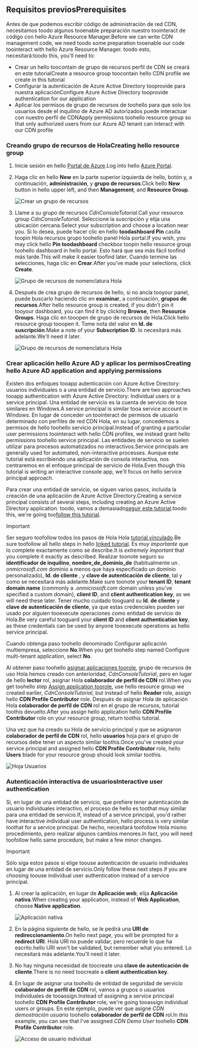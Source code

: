 ## <a name="prerequisites"></a><span data-ttu-id="8c8d6-101">Requisitos previos</span><span class="sxs-lookup"><span data-stu-id="8c8d6-101">Prerequisites</span></span>
<span data-ttu-id="8c8d6-102">Antes de que podemos escribir código de administración de red CDN, necesitamos toodo algunos tooenable preparación nuestro toointeract de código con hello Azure Resource Manager.</span><span class="sxs-lookup"><span data-stu-id="8c8d6-102">Before we can write CDN management code, we need toodo some preparation tooenable our code toointeract with hello Azure Resource Manager.</span></span>  <span data-ttu-id="8c8d6-103">toodo esto, necesitará:</span><span class="sxs-lookup"><span data-stu-id="8c8d6-103">toodo this, you'll need to:</span></span>

* <span data-ttu-id="8c8d6-104">Crear un hello toocontain de grupo de recursos perfil de CDN se creará en este tutorial</span><span class="sxs-lookup"><span data-stu-id="8c8d6-104">Create a resource group toocontain hello CDN profile we create in this tutorial</span></span>
* <span data-ttu-id="8c8d6-105">Configurar la autenticación de Azure Active Directory tooprovide para nuestra aplicación</span><span class="sxs-lookup"><span data-stu-id="8c8d6-105">Configure Azure Active Directory tooprovide authentication for our application</span></span>
* <span data-ttu-id="8c8d6-106">Aplicar los permisos de grupo de recursos de toohello para que solo los usuarios desde el inquilino de Azure AD autorizados puede interactuar con nuestro perfil de CDN</span><span class="sxs-lookup"><span data-stu-id="8c8d6-106">Apply permissions toohello resource group so that only authorized users from our Azure AD tenant can interact with our CDN profile</span></span>

### <a name="creating-hello-resource-group"></a><span data-ttu-id="8c8d6-107">Creando grupo de recursos de Hola</span><span class="sxs-lookup"><span data-stu-id="8c8d6-107">Creating hello resource group</span></span>
1. <span data-ttu-id="8c8d6-108">Inicie sesión en hello [Portal de Azure](https://portal.azure.com).</span><span class="sxs-lookup"><span data-stu-id="8c8d6-108">Log into hello [Azure Portal](https://portal.azure.com).</span></span>
2. <span data-ttu-id="8c8d6-109">Haga clic en hello **New** en la parte superior izquierda de hello, botón y, a continuación, **administración**, y **grupo de recursos**.</span><span class="sxs-lookup"><span data-stu-id="8c8d6-109">Click hello **New** button in hello upper left, and then **Management**, and **Resource Group**.</span></span>

    ![Crear un grupo de recursos](./media/cdn-app-dev-prep/cdn-new-rg-1-include.png)
3. <span data-ttu-id="8c8d6-111">Llame a su grupo de recursos *CdnConsoleTutorial*.</span><span class="sxs-lookup"><span data-stu-id="8c8d6-111">Call your resource group *CdnConsoleTutorial*.</span></span>  <span data-ttu-id="8c8d6-112">Seleccione la suscripción y elija una ubicación cercana.</span><span class="sxs-lookup"><span data-stu-id="8c8d6-112">Select your subscription and choose a location near you.</span></span>  <span data-ttu-id="8c8d6-113">Si lo desea, puede hacer clic en hello **toodashboard Pin** casilla toopin Hola recursos grupo toohello panel Hola portal.</span><span class="sxs-lookup"><span data-stu-id="8c8d6-113">If you wish, you may click hello **Pin toodashboard** checkbox toopin hello resource group toohello dashboard in hello portal.</span></span>  <span data-ttu-id="8c8d6-114">Esto hará que sea más fácil toofind más tarde.</span><span class="sxs-lookup"><span data-stu-id="8c8d6-114">This will make it easier toofind later.</span></span>  <span data-ttu-id="8c8d6-115">Cuando termine las selecciones, haga clic en **Crear**.</span><span class="sxs-lookup"><span data-stu-id="8c8d6-115">After you've made your selections, click **Create**.</span></span>

    ![Grupo de recursos de nomenclatura Hola](./media/cdn-app-dev-prep/cdn-new-rg-2-include.png)
4. <span data-ttu-id="8c8d6-117">Después de crea grupo de recursos de hello, si no ancla tooyour panel, puede buscarlo haciendo clic en **examinar**, a continuación, **grupos de recursos**.</span><span class="sxs-lookup"><span data-stu-id="8c8d6-117">After hello resource group is created, if you didn't pin it tooyour dashboard, you can find it by clicking **Browse**, then **Resource Groups**.</span></span>  <span data-ttu-id="8c8d6-118">Haga clic en tooopen de grupo de recursos de Hola.</span><span class="sxs-lookup"><span data-stu-id="8c8d6-118">Click hello resource group tooopen it.</span></span>  <span data-ttu-id="8c8d6-119">Tome nota del valor en **Id. de suscripción**.</span><span class="sxs-lookup"><span data-stu-id="8c8d6-119">Make a note of your **Subscription ID**.</span></span>  <span data-ttu-id="8c8d6-120">lo necesitará más adelante.</span><span class="sxs-lookup"><span data-stu-id="8c8d6-120">We'll need it later.</span></span>

    ![Grupo de recursos de nomenclatura Hola](./media/cdn-app-dev-prep/cdn-subscription-id-include.png)

### <a name="creating-hello-azure-ad-application-and-applying-permissions"></a><span data-ttu-id="8c8d6-122">Crear aplicación hello Azure AD y aplicar los permisos</span><span class="sxs-lookup"><span data-stu-id="8c8d6-122">Creating hello Azure AD application and applying permissions</span></span>
<span data-ttu-id="8c8d6-123">Existen dos enfoques tooapp autenticación con Azure Active Directory: usuarios individuales o a una entidad de servicio.</span><span class="sxs-lookup"><span data-stu-id="8c8d6-123">There are two approaches tooapp authentication with Azure Active Directory: Individual users or a service principal.</span></span> <span data-ttu-id="8c8d6-124">Una entidad de servicio es la cuenta de servicio de tooa similares en Windows.</span><span class="sxs-lookup"><span data-stu-id="8c8d6-124">A service principal is similar tooa service account in Windows.</span></span>  <span data-ttu-id="8c8d6-125">En lugar de conceder un toointeract de permisos de usuario determinado con perfiles de red CDN Hola, en su lugar, concedemos a permisos de hello toohello servicio principal.</span><span class="sxs-lookup"><span data-stu-id="8c8d6-125">Instead of granting a particular user permissions toointeract with hello CDN profiles, we instead grant hello permissions toohello service principal.</span></span>  <span data-ttu-id="8c8d6-126">Las entidades de servicio se suelen utilizar para procesos automatizados no interactivos.</span><span class="sxs-lookup"><span data-stu-id="8c8d6-126">Service principals are generally used for automated, non-interactive processes.</span></span>  <span data-ttu-id="8c8d6-127">Aunque este tutorial está escribiendo una aplicación de consola interactiva, nos centraremos en el enfoque principal de servicio de Hola.</span><span class="sxs-lookup"><span data-stu-id="8c8d6-127">Even though this tutorial is writing an interactive console app, we'll focus on hello service principal approach.</span></span>

<span data-ttu-id="8c8d6-128">Para crear una entidad de servicio, se siguen varios pasos, incluida la creación de una aplicación de Azure Active Directory.</span><span class="sxs-lookup"><span data-stu-id="8c8d6-128">Creating a service principal consists of several steps, including creating an Azure Active Directory application.</span></span>  <span data-ttu-id="8c8d6-129">toodo, vamos a demasiado[seguir este tutorial](../articles/resource-group-create-service-principal-portal.md).</span><span class="sxs-lookup"><span data-stu-id="8c8d6-129">toodo this, we're going too[follow this tutorial](../articles/resource-group-create-service-principal-portal.md).</span></span>

> [!IMPORTANT]
> <span data-ttu-id="8c8d6-130">Ser seguro toofollow todos los pasos de Hola Hola [tutorial vinculado](../articles/resource-group-create-service-principal-portal.md).</span><span class="sxs-lookup"><span data-stu-id="8c8d6-130">Be sure toofollow all hello steps in hello [linked tutorial](../articles/resource-group-create-service-principal-portal.md).</span></span>  <span data-ttu-id="8c8d6-131">Es *muy importante* que lo complete exactamente como se describe.</span><span class="sxs-lookup"><span data-stu-id="8c8d6-131">It is *extremely important* that you complete it exactly as described.</span></span>  <span data-ttu-id="8c8d6-132">Realizar toonote seguro su **identificador de inquilino**, **nombre_de_dominio_de** (habitualmente un *. onmicrosoft.com* dominio a menos que haya especificado un dominio personalizado), **Id. de cliente** , y **clave de autenticación de cliente**, tal y como se necesitará más adelante.</span><span class="sxs-lookup"><span data-stu-id="8c8d6-132">Make sure toonote your **tenant ID**, **tenant domain name** (commonly a *.onmicrosoft.com* domain unless you've specified a custom domain), **client ID**, and **client authentication key**, as we will need these later.</span></span>  <span data-ttu-id="8c8d6-133">Tener mucho cuidado tooguard su **Id. de cliente** y **clave de autenticación de cliente**, ya que estas credenciales pueden ser usado por alguien tooexecute operaciones como entidad de servicio de Hola.</span><span class="sxs-lookup"><span data-stu-id="8c8d6-133">Be very careful tooguard your **client ID** and **client authentication key**, as these credentials can be used by anyone tooexecute operations as hello service principal.</span></span>
>
> <span data-ttu-id="8c8d6-134">Cuando obtenga paso toohello denominado Configurar aplicación multiempresa, seleccione **No**.</span><span class="sxs-lookup"><span data-stu-id="8c8d6-134">When you get toohello step named Configure multi-tenant application, select **No**.</span></span>
>
> <span data-ttu-id="8c8d6-135">Al obtener paso toohello [asignar aplicaciones toorole](../articles/azure-resource-manager/resource-group-create-service-principal-portal.md#assign-application-to-role), grupo de recursos de uso Hola hemos creado con anterioridad, *CdnConsoleTutorial*, pero en lugar de hello **lector** rol, asignar Hola **colaborador de perfil de CDN** rol.</span><span class="sxs-lookup"><span data-stu-id="8c8d6-135">When you get toohello step [Assign application toorole](../articles/azure-resource-manager/resource-group-create-service-principal-portal.md#assign-application-to-role), use hello resource group we created earlier,  *CdnConsoleTutorial*, but instead of hello **Reader** role, assign hello **CDN Profile Contributor** role.</span></span>  <span data-ttu-id="8c8d6-136">Después de asignar Hola de aplicación Hola **colaborador de perfil de CDN** rol en el grupo de recursos, tutorial toothis devuelto.</span><span class="sxs-lookup"><span data-stu-id="8c8d6-136">After you assign hello application hello **CDN Profile Contributor** role on your resource group, return toothis tutorial.</span></span> 
>
>

<span data-ttu-id="8c8d6-137">Una vez que ha creado su Hola de servicio principal y que se asignaron **colaborador de perfil de CDN** rol, hello **usuarios** hoja para el grupo de recursos debe tener un aspecto similar toothis.</span><span class="sxs-lookup"><span data-stu-id="8c8d6-137">Once you've created your service principal and assigned hello **CDN Profile Contributor** role, hello **Users** blade for your resource group should look similar toothis.</span></span>

![Hoja Usuarios](./media/cdn-app-dev-prep/cdn-service-principal-include.png)

### <a name="interactive-user-authentication"></a><span data-ttu-id="8c8d6-139">Autenticación interactiva de usuarios</span><span class="sxs-lookup"><span data-stu-id="8c8d6-139">Interactive user authentication</span></span>
<span data-ttu-id="8c8d6-140">Si, en lugar de una entidad de servicio, que prefiere tener autenticación de usuario individuales interactivo, el proceso de hello es toothat muy similar para una entidad de servicio.</span><span class="sxs-lookup"><span data-stu-id="8c8d6-140">If, instead of a service principal, you'd rather have interactive individual user authentication, hello process is very similar toothat for a service principal.</span></span>  <span data-ttu-id="8c8d6-141">De hecho, necesitará toofollow Hola mismo procedimiento, pero realizar algunos cambios menores.</span><span class="sxs-lookup"><span data-stu-id="8c8d6-141">In fact, you will need toofollow hello same procedure, but make a few minor changes.</span></span>

> [!IMPORTANT]
> <span data-ttu-id="8c8d6-142">Sólo siga estos pasos si elige toouse autenticación de usuario individuales en lugar de una entidad de servicio.</span><span class="sxs-lookup"><span data-stu-id="8c8d6-142">Only follow these next steps if you are choosing toouse individual user authentication instead of a service principal.</span></span>
>
>

1. <span data-ttu-id="8c8d6-143">Al crear la aplicación, en lugar de **Aplicación web**, elija **Aplicación nativa**.</span><span class="sxs-lookup"><span data-stu-id="8c8d6-143">When creating your application, instead of **Web Application**, choose **Native application**.</span></span>

    ![Aplicación nativa](./media/cdn-app-dev-prep/cdn-native-application-include.png)
2. <span data-ttu-id="8c8d6-145">En la página siguiente de hello, se le pedirá una **URI de redireccionamiento**.</span><span class="sxs-lookup"><span data-stu-id="8c8d6-145">On hello next page, you will be prompted for a **redirect URI**.</span></span>  <span data-ttu-id="8c8d6-146">Hola URI no puede validar, pero recuerde lo que ha escrito.</span><span class="sxs-lookup"><span data-stu-id="8c8d6-146">hello URI won't be validated, but remember what you entered.</span></span>  <span data-ttu-id="8c8d6-147">Lo necesitará más adelante.</span><span class="sxs-lookup"><span data-stu-id="8c8d6-147">You'll need it later.</span></span>
3. <span data-ttu-id="8c8d6-148">No hay ninguna necesidad de toocreate una **clave de autenticación de cliente**.</span><span class="sxs-lookup"><span data-stu-id="8c8d6-148">There is no need toocreate a **client authentication key**.</span></span>
4. <span data-ttu-id="8c8d6-149">En lugar de asignar una toohello de entidad de seguridad de servicio **colaborador de perfil de CDN** rol, vamos a grupos o usuarios individuales de tooassign.</span><span class="sxs-lookup"><span data-stu-id="8c8d6-149">Instead of assigning a service principal toohello **CDN Profile Contributor** role, we're going tooassign individual users or groups.</span></span>  <span data-ttu-id="8c8d6-150">En este ejemplo, puede ver que asigné *CDN demostración usuario* toohello **colaborador de perfil de CDN** rol.</span><span class="sxs-lookup"><span data-stu-id="8c8d6-150">In this example, you can see that I've assigned  *CDN Demo User* toohello **CDN Profile Contributor** role.</span></span>  

    ![Acceso de usuario individual](./media/cdn-app-dev-prep/cdn-aad-user-include.png)
